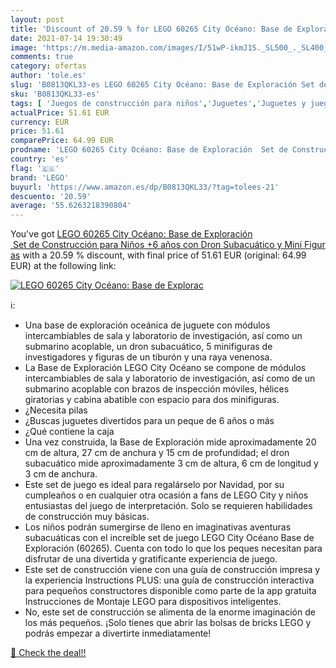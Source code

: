 ```yaml
---
layout: post
title: 'Discount of 20.59 % for LEGO 60265 City Océano: Base de Explorac'
date: 2021-07-14 19:30:49
image: 'https://m.media-amazon.com/images/I/51wP-ikmJ1S._SL500_._SL400_.jpg'
comments: true
category: ofertas
author: 'tole.es'
slug: 'B0813QKL33-es LEGO 60265 City Océano: Base de Exploración Set de...'
sku: 'B0813QKL33-es'
tags: [ 'Juegos de construcción para niños','Juguetes','Juguetes y juegos','lego', ]
actualPrice: 51.61 EUR
currency: EUR
price: 51.61
comparePrice: 64.99 EUR
prodname: 'LEGO 60265 City Océano: Base de Exploración  Set de Construcción para Niños +6 años con Dron Subacuático y Mini Figuras'
country: 'es'
flag: '🇪🇸'
brand: 'LEGO'
buyurl: 'https://www.amazon.es/dp/B0813QKL33/?tag=tolees-21'
descuento: '20.59'
average: '55.6263218390804'
---
```


You've got [LEGO 60265 City Océano: Base de Exploración  Set de Construcción para Niños +6 años con Dron Subacuático y Mini Figuras](https://www.amazon.es/dp/B0813QKL33/?tag=tolees-21) with a  20.59 % discount, with final price of 51.61 EUR (original: 64.99 EUR) at the following link:

[![LEGO 60265 City Océano: Base de Explorac](https://m.media-amazon.com/images/I/51wP-ikmJ1S._SL500_._SL400_.jpg)](https://www.amazon.es/dp/B0813QKL33/?tag=tolees-21)

ℹ️:

- Una base de exploración oceánica de juguete con módulos intercambiables de sala y laboratorio de investigación, así como un submarino acoplable, un dron subacuático, 5 minifiguras de investigadores y figuras de un tiburón y una raya venenosa.
- La Base de Exploración LEGO City Océano se compone de módulos intercambiables de sala y laboratorio de investigación, así como de un submarino acoplable con brazos de inspección móviles, hélices giratorias y cabina abatible con espacio para dos minifiguras.
- ¿Necesita pilas
- ¿Buscas juguetes divertidos para un peque de 6 años o más
- ¿Qué contiene la caja
- Una vez construida, la Base de Exploración mide aproximadamente 20 cm de altura, 27 cm de anchura y 15 cm de profundidad; el dron subacuático mide aproximadamente 3 cm de altura, 6 cm de longitud y 3 cm de anchura.
- Este set de juego es ideal para regalárselo por Navidad, por su cumpleaños o en cualquier otra ocasión a fans de LEGO City y niños entusiastas del juego de interpretación. Solo se requieren habilidades de construcción muy básicas.
- Los niños podrán sumergirse de lleno en imaginativas aventuras subacuáticas con el increíble set de juego LEGO City Océano Base de Exploración (60265). Cuenta con todo lo que los peques necesitan para disfrutar de una divertida y gratificante experiencia de juego.
- Este set de construcción viene con una guía de construcción impresa y la experiencia Instructions PLUS: una guía de construcción interactiva para pequeños constructores disponible como parte de la app gratuita Instrucciones de Montaje LEGO para dispositivos inteligentes.
- No, este set de construcción se alimenta de la enorme imaginación de los más pequeños. ¡Solo tienes que abrir las bolsas de bricks LEGO y podrás empezar a divertirte inmediatamente!

[🛒 Check the deal!!](https://www.amazon.es/dp/B0813QKL33/?tag=tolees-21)
